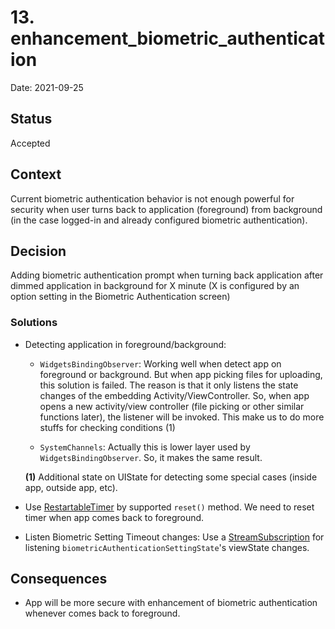 # 13. enhancement_biometric_authentication

Date: 2021-09-25

## Status

Accepted

## Context

Current biometric authentication behavior is not enough powerful for security when user turns back to application (foreground) from background 
(in the case logged-in and already configured biometric authentication).

## Decision

Adding biometric authentication prompt when turning back application after dimmed application in background for X minute 
(X is configured by an option setting in the Biometric Authentication screen)

### Solutions
- Detecting application in foreground/background:

   - `WidgetsBindingObserver`: 
     Working well when detect app on foreground or background. 
     But when app picking files for uploading, this solution is failed. 
     The reason is that it only listens the state changes of the embedding Activity/ViewController. 
     So, when app opens a new activity/view controller (file picking or other similar functions later),
     the listener will be invoked. This make us to do more stuffs for checking conditions (1)

   - `SystemChannels`: 
     Actually this is lower layer used by `WidgetsBindingObserver`. So, it makes the same result.

   **(1)** Additional state on UIState for detecting some special cases (inside app, outside app, etc).
  
- Use [RestartableTimer](https://pub.dev/documentation/async/latest/async/RestartableTimer-class.html) by supported `reset()` method.
We need to reset timer when app comes back to foreground.

- Listen Biometric Setting Timeout changes: 
Use a [StreamSubscription](https://api.dart.dev/stable/2.13.4/dart-async/StreamSubscription-class.html) for listening `biometricAuthenticationSettingState`'s viewState changes.

## Consequences

- App will be more secure with enhancement of biometric authentication whenever comes back to foreground.
